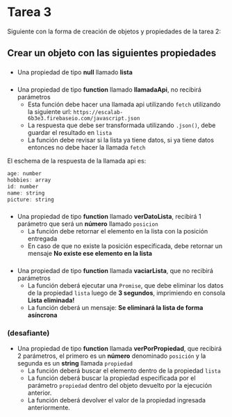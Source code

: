 # Tarea 3

Siguiente con la forma de creación de objetos y propiedades de la tarea 2:

## Crear un objeto con las siguientes propiedades

###
- Una propiedad de tipo **null** llamado **lista**

###
- Una propiedad de tipo **function** llamado **llamadaApi**, no recibirá parámetros
  - Esta función debe hacer una llamada api utilizando `fetch` utilizando la siguiente url: `https://escalab-6b3e3.firebaseio.com/javascript.json`
  - La respuesta que debe ser transformada utilizando `.json()`, debe guardar el resultado en `lista`
  - La función debe revisar si la lista ya tiene datos, si ya tiene datos entonces no debe hacer la llamada `fetch`

El eschema de la respuesta de la llamada api es:

```js
age: number
hobbies: array
id: number
name: string
picture: string
```

###
- Una propiedad de tipo **function** llamado **verDatoLista**, recibirá 1 parámetro que será un **número** llamado `posicion`
  - La función debe retornar el elemento en la lista con la posición entregada
  - En caso de que no existe la posición especificada, debe retornar un mensaje **No existe ese elemento en la lista**

### 
- Una propiedad de tipo **function** llamada **vaciarLista**, que no recibirá parámetros
  - La función deberá ejecutar una `Promise`, que debe eliminar los datos de la propiedad `lista` luego de **3 segundos**, imprimiendo en consola **Lista eliminada!**
  - La función deberá un mensaje: **Se eliminará la lista de forma asíncrona**

### (desafiante)
- Una propiedad de tipo **function** llamada **verPorPropiedad**, que recibirá 2 parámetros, el primero es un **número** denominado `posición` y la segunda es un **string** llamada `propiedad`
  - La función deberá buscar el elemento dentro de la propiedad `lista`
  - La función deberá buscar la propiedad especificada por el parámetro `propiedad` dentro del objeto devuelto por la ejecución anterior.
  - La función deberá devolver el valor de la propiedad ingresada anteriormente.

